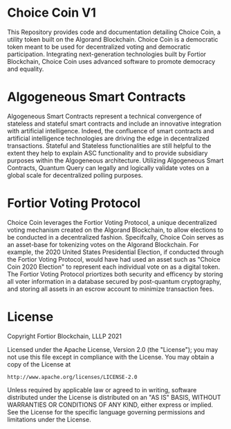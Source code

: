 # Choice Coin V1

This Repository provides code and documentation detailing Choice Coin, a utility token built on the Algorand Blockchain. Choice Coin is a democratic token meant to be used for decentralized voting and democratic participation. Integrating next-generation technologies built by Fortior Blockchain, Choice Coin uses advanced software to promote democracy and equality. 

# Algogeneous Smart Contracts

Algogeneous Smart Contracts represent a technical convergence of stateless and stateful smart contracts and include an innovative integration with artificial intelligence. Indeed, the confluence of smart contracts and artificial intelligence technologies are driving the edge in decentralized transactions. Stateful and Stateless functionalities are still helpful to the extent they help to explain ASC functionality and to provide subsidiary purposes within the Algogeneous architecture. Utilizing Algogeneous Smart Contracts, Quantum Query can legally and logically validate votes on a global scale for decentralized polling purposes.

# Fortior Voting Protocol

Choice Coin leverages the Fortior Voting Protocol, a unique decentralized voting mechanism created on the Algorand Blockchain, to allow elections to be conducted in a decentralized fashion. Specifcally, Choice Coin serves as an asset-base for tokenizing votes on the Algorand Blockchain. For example, the 2020 United States Presidential Election, if conducted through the Fortior Voting Protocol, would have had used an asset such as "Choice Coin 2020 Election" to represent each individual vote on as a digital token. The Fortior Voting Protocol priortizes both security and efficency by storing all voter information in a database secured by post-quantum cryptography, and storing all assets in an escrow account to minimize transaction fees.

# License
Copyright Fortior Blockchain, LLLP 2021

Licensed under the Apache License, Version 2.0 (the "License");
you may not use this file except in compliance with the License.
You may obtain a copy of the License at

    http://www.apache.org/licenses/LICENSE-2.0

Unless required by applicable law or agreed to in writing, software
distributed under the License is distributed on an "AS IS" BASIS,
WITHOUT WARRANTIES OR CONDITIONS OF ANY KIND, either express or implied.
See the License for the specific language governing permissions and
limitations under the License.

